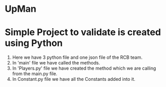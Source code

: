 # UpMan

# Simple Project to validate is created using Python

1. Here we have 3 python file and one json file of the RCB team.
2. In 'main' file we have called the methods.
3. In 'Players.py' file we have created the method which we are calling from the main.py file.
4. In Constant.py file we have all the Constants added into it.

